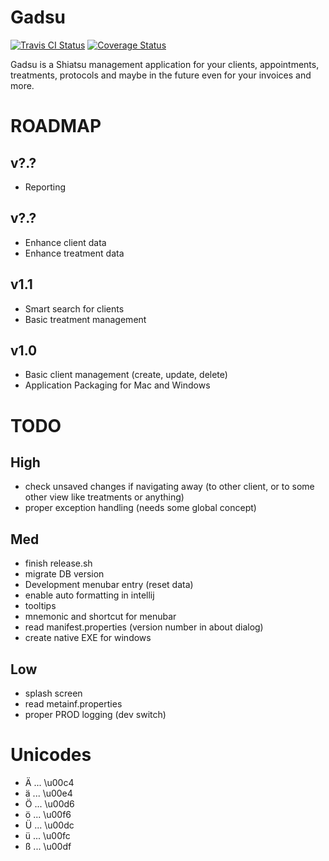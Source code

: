 # Gadsu

[![Travis CI Status](https://travis-ci.org/christophpickl/gadsu.svg?branch=master)](https://travis-ci.org/christophpickl/gadsu) [![Coverage Status](https://coveralls.io/repos/github/christophpickl/gadsu/badge.svg?branch=master)](https://coveralls.io/github/christophpickl/gadsu?branch=master)

Gadsu is a Shiatsu management application for your clients, appointments, treatments, protocols and maybe in the future even for your invoices and more.


# ROADMAP

## v?.?

* Reporting

## v?.?

* Enhance client data
* Enhance treatment data

## v1.1

* Smart search for clients
* Basic treatment management

## v1.0

* Basic client management (create, update, delete)
* Application Packaging for Mac and Windows

# TODO

## High

* check unsaved changes if navigating away (to other client, or to some other view like treatments or anything)
* proper exception handling (needs some global concept)

## Med

* finish release.sh
* migrate DB version
* Development menubar entry (reset data)
* enable auto formatting in intellij
* tooltips
* mnemonic and shortcut for menubar
* read manifest.properties (version number in about dialog)
* create native EXE for windows

## Low

* splash screen
* read metainf.properties
* proper PROD logging (dev switch)


# Unicodes

* Ä ... \u00c4
* ä ... \u00e4
* Ö ... \u00d6
* ö ... \u00f6
* Ü ... \u00dc
* ü ... \u00fc
* ß ... \u00df
